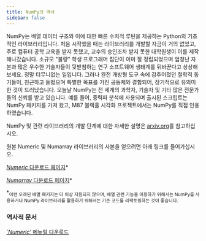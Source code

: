 ```yaml
---
title: NumPy의 역사
sidebar: false
---
```


NumPy는 배열 데이터 구조와 이에 대한 빠른 수치적 루틴을 제공하는 Python의 기초적인 라이브러리입니다. 처음 시작했을 때는 라이브러리를 개발할 자금이 거의 없었고, 주로 컴퓨터 공학 교육을 받지 못했고, 교수의 승인조차 받지 못한 대학원생이 이를 제작해나갔습니다. 소규모 "불량" 학생 프로그래머 집단이 이미 잘 정립되었으며 엄청난 자본과 많은 우수한 기술자들이 뒷받침하는 연구 소프트웨어 생태계를 뒤바꾼다고 상상해보세요. 정말 터무니없는 일입니다. 그러나 완전 개방형 도구 속에 감추어졌던 철학적 동기들이, 친근하고 들떴으며 특별한 목표를 가진 공동체와 결합되어, 장기적으로 유의미한 것이 드러났습니다.  오늘날 NumPy는 전 세계의 과학자, 기술자 및 기타 많은 전문가들의 신뢰를 받고 있습니다. 예를 들어, 중력파 분석에 사용되며 출시된 스크립트는 NumPy 패키지를 가져 왔고, M87 블랙홀 시각화 프로젝트에서는 NumPy를 직접 인용하였습니다.

NumPy 및 관련 라이브러리의 개발 단계에 대한 자세한 설명은 [arxiv.org](arxiv.org/abs/1907.10121)를 참고하십시오.

원본 Numeric 및 Numarray 라이브러리의 사본을 얻으려면 아래 링크를 들어가십시오.

[*Numeric* 다운로드 페이지](https://sourceforge.net/projects/numpy/files/Old%20Numeric/)*

[*Numarray* 다운로드 페이지](https://sourceforge.net/projects/numpy/files/Old%20Numarray/)*

*<sub>이런 오래된 배열 패키지는 더 이상 지원되지 않으며, 배열 관련 기능을 이용하기 위해서는 NumPy를 사용하거나 NumPy 라이브러리를 활용하기 위해서는 기존 코드를 리팩토링하는 것이 좋습니다.</sub>

### 역사적 문서

[*`Numeric'* 메뉴얼 다운로드](static/numeric-manual.pdf)

